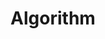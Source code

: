 --- 
layout: archive 
permalink: /algorithm/
title: "Algorithm"
author_profile: true

sidebar:
  - title: "Codility"
    children:
      - title: "arrays"
        url: /codility/arrays/
--- 